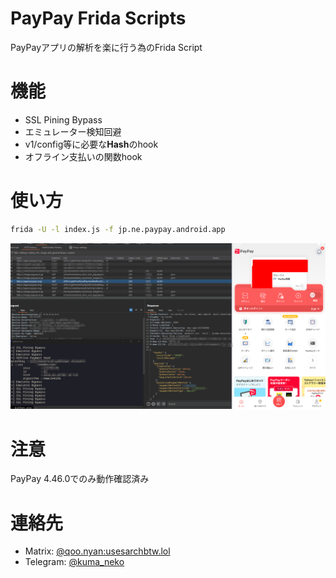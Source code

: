 # PayPay Frida Scripts

PayPayアプリの解析を楽に行う為のFrida Script

# 機能

- SSL Pining Bypass
- エミュレーター検知回避
- v1/config等に必要な**Hash**のhook
- オフライン支払いの関数hook

# 使い方

```bash
frida -U -l index.js -f jp.ne.paypay.android.app
```
![](2024-04-16-14-32-20.png)

# 注意

PayPay 4.46.0でのみ動作確認済み

# 連絡先

- Matrix: [@qoo.nyan:usesarchbtw.lol](https://matrix.to/#/@qoo.nyan:usesarchbtw.lol)
- Telegram: [@kuma_neko](https://t.me/kuma_neko)
